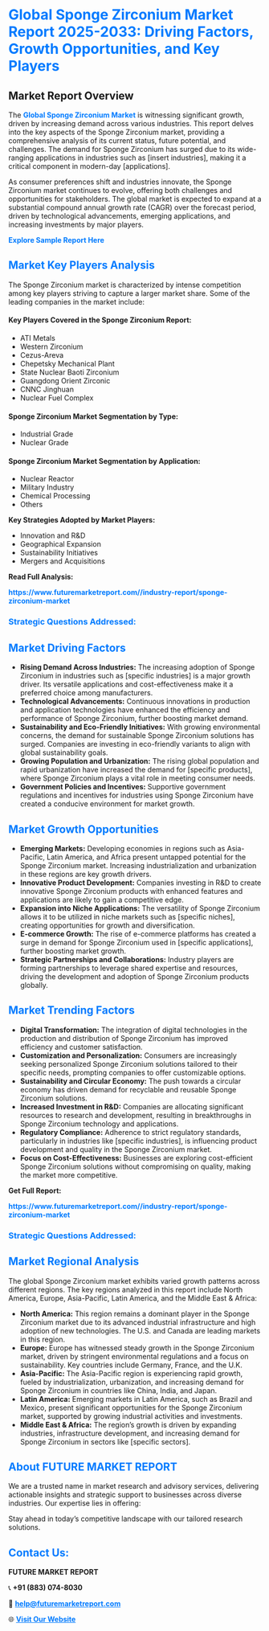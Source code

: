 <h1 style="color: #007BFF;">Global Sponge Zirconium Market Report 2025-2033: Driving Factors, Growth Opportunities, and Key Players</h1>

<section id="overview">
<h2>Market Report Overview</h2>
<p>The <a href="https://www.futuremarketreport.com//industry-report/sponge-zirconium-market" style="color: #007BFF; text-decoration: none;"><strong>Global Sponge Zirconium Market</strong></a> is witnessing significant growth, driven by increasing demand across various industries. This report delves into the key aspects of the Sponge Zirconium market, providing a comprehensive analysis of its current status, future potential, and challenges. The demand for Sponge Zirconium has surged due to its wide-ranging applications in industries such as [insert industries], making it a critical component in modern-day [applications].</p>
<p>As consumer preferences shift and industries innovate, the Sponge Zirconium market continues to evolve, offering both challenges and opportunities for stakeholders. The global market is expected to expand at a substantial compound annual growth rate (CAGR) over the forecast period, driven by technological advancements, emerging applications, and increasing investments by major players.</p>
</section>

<section id="overview">
<p><a href="https://www.futuremarketreport.com//request-sample/reportId=46430" style="color: #007BFF; text-decoration: none;"><strong>Explore Sample Report Here</strong></a></p>
</section>

<section id="key-players">
<h2 style="color: #007BFF;">Market Key Players Analysis</h2>
<p>The Sponge Zirconium market is characterized by intense competition among key players striving to capture a larger market share. Some of the leading companies in the market include:</p>
<h4>Key Players Covered in the Sponge Zirconium Report:</h4>
<ul><li>ATI Metals</li><li>Western Zirconium</li><li>Cezus-Areva</li><li>Chepetsky Mechanical Plant</li><li>State Nuclear Baoti Zirconium</li><li>Guangdong Orient Zirconic</li><li>CNNC Jinghuan</li><li>Nuclear Fuel Complex</li></ul>
<h4>Sponge Zirconium Market Segmentation by Type:</h4>
<ul><li>Industrial Grade</li><li>Nuclear Grade</li></ul>

<h4>Sponge Zirconium Market Segmentation by Application:</h4>
<ul><li>Nuclear Reactor</li><li>Military Industry</li><li>Chemical Processing</li><li>Others</li></ul>
<p><strong>Key Strategies Adopted by Market Players:</strong></p>
<ul>
<li>Innovation and R&D</li>
<li>Geographical Expansion</li>
<li>Sustainability Initiatives</li>
<li>Mergers and Acquisitions</li>
</ul>
</section>

<section>
<p><strong>Read Full Analysis: </strong></p><a href="https://www.futuremarketreport.com//industry-report/sponge-zirconium-market" style="color: #007BFF; text-decoration: none;"><strong>https://www.futuremarketreport.com//industry-report/sponge-zirconium-market</strong></a>
<h3 style="color: #007BFF;">Strategic Questions Addressed:</h3>
</section>

<section id="driving-factors">
<h2 style="color: #007BFF;">Market Driving Factors</h2>
<ul>
<li><strong>Rising Demand Across Industries:</strong> The increasing adoption of Sponge Zirconium in industries such as [specific industries] is a major growth driver. Its versatile applications and cost-effectiveness make it a preferred choice among manufacturers.</li>
<li><strong>Technological Advancements:</strong> Continuous innovations in production and application technologies have enhanced the efficiency and performance of Sponge Zirconium, further boosting market demand.</li>
<li><strong>Sustainability and Eco-Friendly Initiatives:</strong> With growing environmental concerns, the demand for sustainable Sponge Zirconium solutions has surged. Companies are investing in eco-friendly variants to align with global sustainability goals.</li>
<li><strong>Growing Population and Urbanization:</strong> The rising global population and rapid urbanization have increased the demand for [specific products], where Sponge Zirconium plays a vital role in meeting consumer needs.</li>
<li><strong>Government Policies and Incentives:</strong> Supportive government regulations and incentives for industries using Sponge Zirconium have created a conducive environment for market growth.</li>
</ul>
</section>

<section id="growth-opportunities">
<h2 style="color: #007BFF;">Market Growth Opportunities</h2>
<ul>
<li><strong>Emerging Markets:</strong> Developing economies in regions such as Asia-Pacific, Latin America, and Africa present untapped potential for the Sponge Zirconium market. Increasing industrialization and urbanization in these regions are key growth drivers.</li>
<li><strong>Innovative Product Development:</strong> Companies investing in R&D to create innovative Sponge Zirconium products with enhanced features and applications are likely to gain a competitive edge.</li>
<li><strong>Expansion into Niche Applications:</strong> The versatility of Sponge Zirconium allows it to be utilized in niche markets such as [specific niches], creating opportunities for growth and diversification.</li>
<li><strong>E-commerce Growth:</strong> The rise of e-commerce platforms has created a surge in demand for Sponge Zirconium used in [specific applications], further boosting market growth.</li>
<li><strong>Strategic Partnerships and Collaborations:</strong> Industry players are forming partnerships to leverage shared expertise and resources, driving the development and adoption of Sponge Zirconium products globally.</li>
</ul>
</section>

<section id="trending-factors">
<h2 style="color: #007BFF;">Market Trending Factors</h2>
<ul>
<li><strong>Digital Transformation:</strong> The integration of digital technologies in the production and distribution of Sponge Zirconium has improved efficiency and customer satisfaction.</li>
<li><strong>Customization and Personalization:</strong> Consumers are increasingly seeking personalized Sponge Zirconium solutions tailored to their specific needs, prompting companies to offer customizable options.</li>
<li><strong>Sustainability and Circular Economy:</strong> The push towards a circular economy has driven demand for recyclable and reusable Sponge Zirconium solutions.</li>
<li><strong>Increased Investment in R&D:</strong> Companies are allocating significant resources to research and development, resulting in breakthroughs in Sponge Zirconium technology and applications.</li>
<li><strong>Regulatory Compliance:</strong> Adherence to strict regulatory standards, particularly in industries like [specific industries], is influencing product development and quality in the Sponge Zirconium market.</li>
<li><strong>Focus on Cost-Effectiveness:</strong> Businesses are exploring cost-efficient Sponge Zirconium solutions without compromising on quality, making the market more competitive.</li>
</ul>
</section>

<section>
<p><strong>Get Full Report: </strong></p><a href="https://www.futuremarketreport.com//industry-report/sponge-zirconium-market" style="color: #007BFF; text-decoration: none;"><strong>https://www.futuremarketreport.com//industry-report/sponge-zirconium-market</strong></a>
<h3 style="color: #007BFF;">Strategic Questions Addressed:</h3>
</section>


<section id="regional-analysis">
<h2 style="color: #007BFF;">Market Regional Analysis</h2>
<p>The global Sponge Zirconium market exhibits varied growth patterns across different regions. The key regions analyzed in this report include North America, Europe, Asia-Pacific, Latin America, and the Middle East & Africa:</p>
<ul>
<li><strong>North America:</strong> This region remains a dominant player in the Sponge Zirconium market due to its advanced industrial infrastructure and high adoption of new technologies. The U.S. and Canada are leading markets in this region.</li>
<li><strong>Europe:</strong> Europe has witnessed steady growth in the Sponge Zirconium market, driven by stringent environmental regulations and a focus on sustainability. Key countries include Germany, France, and the U.K.</li>
<li><strong>Asia-Pacific:</strong> The Asia-Pacific region is experiencing rapid growth, fueled by industrialization, urbanization, and increasing demand for Sponge Zirconium in countries like China, India, and Japan.</li>
<li><strong>Latin America:</strong> Emerging markets in Latin America, such as Brazil and Mexico, present significant opportunities for the Sponge Zirconium market, supported by growing industrial activities and investments.</li>
<li><strong>Middle East & Africa:</strong> The region’s growth is driven by expanding industries, infrastructure development, and increasing demand for Sponge Zirconium in sectors like [specific sectors].</li>
</ul>
</section>

<footer>
<h2 style="color: #007BFF;">About FUTURE MARKET REPORT</h2>
<p>We are a trusted name in market research and advisory services, delivering actionable insights and strategic support to businesses across diverse industries. Our expertise lies in offering:</p>

<p>Stay ahead in today’s competitive landscape with our tailored research solutions.</p>

<h2 style="color: #007BFF;">Contact Us:</h2>
<p><strong>FUTURE MARKET REPORT</strong></p>
<p>📞 <strong>+91 (883) 074-8030</strong></p>
<p>📧 <strong><a href="mailto:help@futuremarketreport.com" style="color: #007BFF;">help@futuremarketreport.com</a></strong></p>
<p>🌐 <strong><a href="https://www.futuremarketreport.com/" style="color: #007BFF;">Visit Our Website</a></strong></p>
</footer>